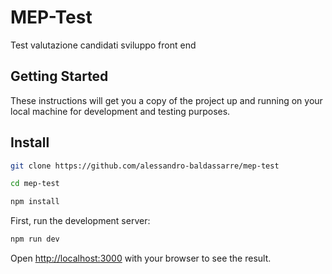 # MEP-Test

Test valutazione candidati sviluppo front end

## Getting Started

These instructions will get you a copy of the project up and running on your local machine for development and testing purposes.

## Install

```bash
git clone https://github.com/alessandro-baldassarre/mep-test

cd mep-test

npm install
```

First, run the development server:

```bash
npm run dev
```

Open [http://localhost:3000](http://localhost:3000) with your browser to see the result.

